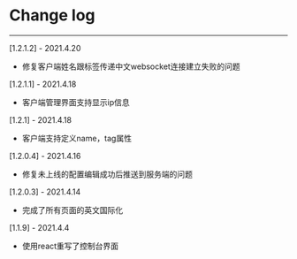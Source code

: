 # Change log
------------------------------
[1.2.1.2] - 2021.4.20   
* 修复客户端姓名跟标签传递中文websocket连接建立失败的问题

[1.2.1.1] - 2021.4.18    
* 客户端管理界面支持显示ip信息  

[1.2.1] - 2021.4.18    
* 客户端支持定义name，tag属性  

[1.2.0.4] - 2021.4.16    
* 修复未上线的配置编辑成功后推送到服务端的问题    

[1.2.0.3] - 2021.4.14    
* 完成了所有页面的英文国际化    

[1.1.9] - 2021.4.4    
* 使用react重写了控制台界面    
